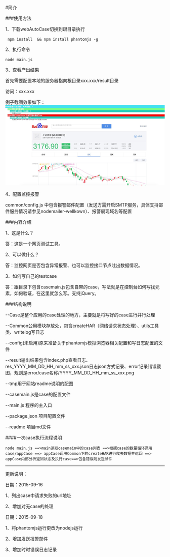 #简介


###使用方法
  
1、下载webAutoCase切换到跟目录执行
  
     npm install  && npm install phantomjs -g

2、执行命令
   
    node main.js
 
3、查看产出结果

   首先需要配置本地的服务器指向根目录xxx.xxx/result目录
   
   访问：xxx.xxx
   
   例子截图效果如下：
   <img src="./tmp/snap1.png">
  
4、配置监控报警

  common/config.js 中包含报警邮件配置（发送方需开启SMTP服务，具体支持邮件服务情况请参见nodemailer-wellkown）、报警展现域名等配置
   
   
   
###内容介绍

1、这是什么？

答：这是一个网页测试工具。

2、可以做什么？

答：监控网页是否包含异常报警、也可以监控接口节点吐出数据情况。

3、如何写自己的testcase

答：跟目录下包含casemain.js包含自带的case，写法就是在控制台如何写找元素，如何验证，在这里就怎么写。支持jQuery。

###结构说明

--Case是整个应用的case处理的地方，主要就是将写好的case进行并行处理
  
--Common公用模块存放处，包含createHAR（网络请求状态处理）、utils工具类、writelog写日志

--config(未启用)原来准备关于phantomjs模拟浏览器相关配置和写日志配置的文件

--result输出结果包含index.php查看日志、res_YYYY_MM_DD_HH_mm_ss_xxx.json日志json方式记录、error记录错误截图，规则是error/case名称/YYYY_MM_DD_HH_mm_ss_xxx.png

--tmp用于网站readme说明的配图

--casemain.js是case的配置文件

--main.js 程序的主入口

--package.json 项目配置文件

--readme 项目md文件


####一次case执行流程说明

    node main.js ==>main读取casemain中的case列表 ==>根据case的数量循环调用case/appCase ==> appCase调用Common下的createHAR进行爬去数据并返回 ==> appCase内部分析返回状态及执行case==>包含错误则发送邮件


-----------------
更新说明：

  日期：2015-09-16
  
  1、列出case中请求失败的url地址

  2、增加对无case的处理
  
  日期：2015-09-18
  
  1、将phantomjs运行更改为nodejs运行

  2、增加发送报警邮件
  
  3、增加时时错误日志记录